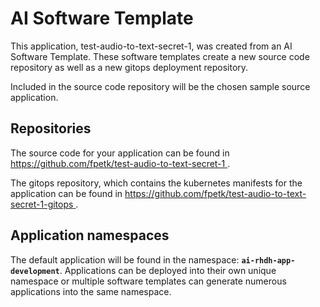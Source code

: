 # AI Software Template

This application, test-audio-to-text-secret-1, was created from an AI Software Template. These software templates create a new source code repository as well as a new gitops deployment repository.

Included in the source code repository will be the chosen sample source application.

## Repositories

The source code for your application can be found in [https://github.com/fpetk/test-audio-to-text-secret-1 ](https://github.com/fpetk/test-audio-to-text-secret-1 ).
 
The gitops repository, which contains the kubernetes manifests for the application can be found in 
[https://github.com/fpetk/test-audio-to-text-secret-1-gitops ](https://github.com/fpetk/test-audio-to-text-secret-1-gitops ). 

## Application namespaces 

The default application will be found in the namespace: **`ai-rhdh-app-development`**. Applications can be deployed into their own unique namespace or multiple software templates can generate numerous applications into the same namespace.